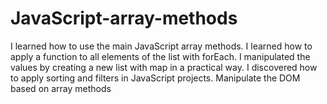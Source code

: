 # JavaScript-array-methods
I learned how to use the main JavaScript array methods. I learned how to apply a function to all elements of the list with forEach. I manipulated the values ​​by creating a new list with map in a practical way. I discovered how to apply sorting and filters in JavaScript projects.  Manipulate the DOM based on array methods
